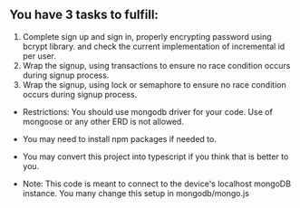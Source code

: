 ## You have 3 tasks to fulfill:

1. Complete sign up and sign in, properly encrypting password using bcrypt library. and check the current implementation of incremental id per user.
2. Wrap the signup, using transactions to ensure no race condition occurs during signup process.
3. Wrap the signup, using lock or semaphore to ensure no race condition occurs during signup process.

* Restrictions: You should use mongodb driver for your code. Use of mongoose or any other ERD is not allowed.
* You may need to install npm packages if needed to.
* You may convert this project into typescript if you think that is better to you.


* Note: This code is meant to connect to the device's localhost mongoDB instance. You many change this setup in mongodb/mongo.js
